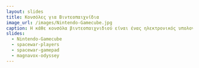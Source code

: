 ```yaml
---
layout: slides
title: Κονσόλες για Βιντεοπαιχνίδια
image_url: /images/Nintendo-Gamecube.jpg
caption: Η κάθε κονσόλα βιντεοπαιχνιδιού είναι ένας ηλεκτρονικός υπολογιστής που χρησιμοποιείτε κυρίως για ψυχαγωγία, λειτουργώντας μόνο με το ξεχωριστό του χειριστήριο και μπορεί να χρησιμοποιηθεί με μια ηλεκτρονική συσκευή απεικόνισης (όπως τηλεόραση, οθόνη, κλπ.).
slides:
  - Nintendo-Gamecube
  - spacewar-players
  - spacewar-gamepad
  - magnavox-odyssey
---
```

